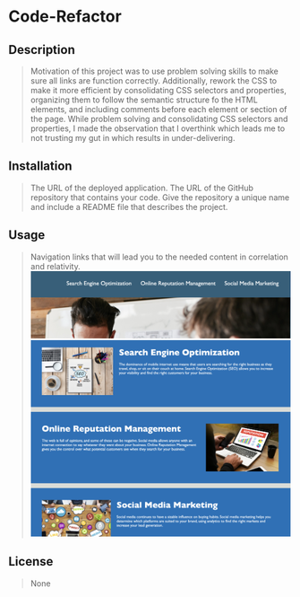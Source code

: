 # Code-Refactor
## Description
> Motivation of this project was to use problem solving skills to make sure all links are function correctly. 
> Additionally, rework the CSS to make it more efficient by consolidating CSS selectors and properties, organizing them to follow the semantic structure fo the HTML elements, and including comments before each element or section of the page.
> While problem solving and consolidating CSS selectors and properties, I made the observation that I overthink which leads me to not trusting my gut in which results in under-delivering. 
## Installation
>The URL of the deployed application.
>The URL of the GitHub repository that contains your code. Give the repository a unique name and include a README file that describes the project.
## Usage
> Navigation links that will lead you to the needed content in correlation and relativity.
> ![Navigation links](assets/screenshot1.png)
    ![Sections](assets/screenshot2.png)
## License
>None
